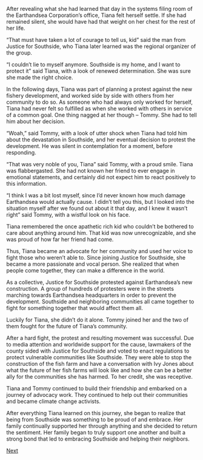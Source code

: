 After revealing what she had learned that day in the systems filing room of the Earthandsea Corporation’s office, Tiana felt herself settle. If she had remained silent, she would have had that weight on her chest for the rest of her life.

“That must have taken a lot of courage to tell us, kid” said the man from Justice for Southside, who Tiana later learned was the regional organizer of the group. 

“I couldn’t lie to myself anymore. Southside is my home, and I want to protect it” said Tiana, with a look of renewed determination. She was sure she made the right choice. 

In the following days, Tiana was part of planning a protest against the new fishery development, and worked side by side with others from her community to do so. As someone who had always only worked for herself, Tiana had never felt so fulfilled as when she worked with others in service of a common goal. One thing nagged at her though – Tommy. She had to tell him about her decision. 

“Woah,” said Tommy, with a look of utter shock when Tiana had told him about the devastation in Southside, and her eventual decision to protest the development. He was silent in contemplation for a moment, before responding.

“That was very noble of you, Tiana” said Tommy, with a proud smile. Tiana was flabbergasted. She had not known her friend to ever engage in emotional statements, and certainly did not expect him to react positively to this information.

“I think I was a bit lost myself, since I’d never known how much damage Earthandsea would actually cause. I didn’t tell you this, but I looked into the situation myself after we found out about it that day, and I knew it wasn’t right” said Tommy, with a wistful look on his face. 

Tiana remembered the once apathetic rich kid who couldn’t be bothered to care about anything around him. That kid was now unrecognizable, and she was proud of how far her friend had come. 

Thus, Tiana became an advocate for her community and used her voice to fight those who weren’t able to. Since joining Justice for Southside, she became a more passionate and vocal person. She realized that when people come together, they can make a difference in the world. 

As a collective, Justice for Southside protested against Earthandsea’s new construction. A group of hundreds of protesters were in the streets marching towards Earthandsea headquarters in order to prevent the development. Southside and neighboring communities all came together to fight for something together that would affect them all. 

Luckily for Tiana, she didn’t do it alone. Tommy joined her and the two of them fought for the future of Tiana’s community. 

After a hard fight, the protest and resulting movement was successful. Due to media attention and worldwide support for the cause, lawmakers of the county sided with Justice for Southside and voted to enact regulations to protect vulnerable communities like Southside. They were able to stop the construction of the fish farm and have a conversation with Ivy Jones about what the future of her fish farms will look like and how she can be a better ally for the communities she has harmed. To her credit, she was receptive.

Tiana and Tommy continued to build their friendship and embarked on a journey of advocacy work. They continued to help out their communities and became climate change activists. 

After everything Tiana learned on this journey, she began to realize that being from Southside was something to be proud of and embrace. Her family continually supported her through anything and she decided to return the sentiment. Her family began to truly support one another and built a strong bond that led to embracing Southside and helping their neighbors. 

[Next](https://dorsadanesh.github.io/RisingTides-Sink-or-Swim/end.html)
